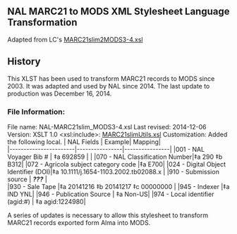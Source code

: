## NAL MARC21 to MODS XML Stylesheet Language Transformation
Adapted from LC's [MARC21slim2MODS3-4.xsl](http://www.loc.gov/standards/mods/v3/MARC21slim2MODS3-4.xsl)

## History
This XLST has been used to transform MARC21 records to MODS since 2003. It was adapted and used by NAL since 2014.  The last update to production was December 16, 2014. 

### File Information:
File name: NAL-MARC21slim_MODS3-4.xsl
Last revised: 2014-12-06
Version: XSLT 1.0
\<xsl:include\>: [MARC21slimUtils.xsl](http://www.loc.gov/standards/marcxml/xslt/MARC21slimUtils.xsl)
Customization:  Added the following local.
| NAL Fields      | Example| Mapping|           
|-----------------------|----------------|----------------|
|001 - NAL Voyager Bib #  |    ‡a 692859  | |
|070 - NAL Classification Number|‡a 290 ‡b B312|
|072 - Agricola subject category code |‡a  E700|
|024 - Digital Object Identifier (DOI)|‡a 10.1111/j.1654-1103.2002.tb02088.x  |
|910 - Submission source              | ***???*** |  
|930 - Sale Tape                      |‡a 20141216 ‡b 20141217 ‡c 00000000 |
|945 - Indexer                        |‡a IND YNL|
|946 - Publication Source             | ‡a Non-US|
|974 - Local identifier (agid:#)      | ‡a agid:1224980|


A series of updates is necessary to allow this stylesheet to transform MARC21 records exported form Alma into MODS.

<!--stackedit_data:
eyJoaXN0b3J5IjpbMjEwNjIxODU2OSw4NjExNDIxMDgsODY3MT
Y3NzE5LC0xOTYxNjExNzEsLTE5MTIyNTA2NzQsLTcyNDg3MDc4
MV19
-->